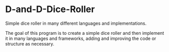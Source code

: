 # D-and-D-Dice-Roller
Simple dice roller in many different languages and implementations.

The goal of this program is to create a simple dice roller and then implement it in many languages and frameworks, adding and improving the code or structure as necessary.

